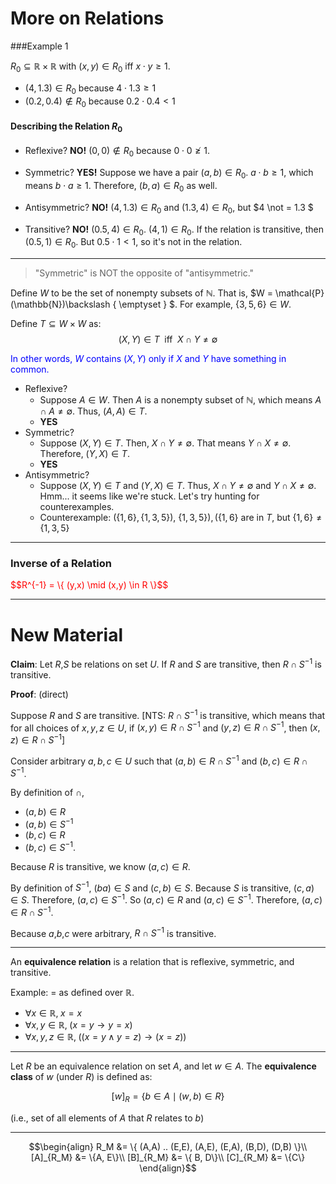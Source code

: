 More on Relations
====

###Example 1

$R_0 \subseteq \mathbb{R} \times \mathbb{R}$ with $(x,y) \in R_0 \text{ iff } x\cdot y \geq 1$.

- $(4, 1.3) \in R_0$ because $4\cdot 1.3 \geq 1$
- $(0.2, 0.4) \not \in R_0$ because $0.2\cdot 0.4 < 1$

#### Describing the Relation $R_0$

- Reflexive? **NO!** $(0, 0) \not \in R_0$ because $0 \cdot 0 \not \geq 1$.

- Symmetric? **YES!** Suppose we have a pair $(a, b)\in R_0$. $a \cdot b \geq 1$, which means $b\cdot a \geq 1$. Therefore, $(b,a)\in R_0$ as well.

- Antisymmetric? **NO!** $(4,1.3)\in R_0$ and $(1.3, 4)\in R_0$, but $4 \not = 1.3 $

- Transitive? **NO!** $(0.5, 4) \in R_0$. $(4, 1) \in R_0$. If the relation is transitive, then $(0.5, 1)\in R_0$. But $0.5 \cdot 1 < 1$, so it's not in the relation.

---------------

> "Symmetric" is NOT the opposite of "antisymmetric."

Define $W$ to be the set of nonempty subsets of $\mathbb{N}$.  That is, $W = \mathcal{P}(\mathbb{N})\backslash \{ \emptyset \} $.  For example, $\{3, 5, 6\} \in W$.

Define $T\subseteq W \times W$ as:
$$(X,Y)\in T \; \text{ iff } \; X \cap Y \neq \emptyset$$

<span style="color:blue">In other words, $W$ contains $(X,Y)$ only if $X$ and $Y$ have something in common.</span>

- Reflexive?
    - Suppose $A \in W$. Then $A$ is a nonempty subset of $\mathbb N$, which means $A \cap A \neq \emptyset$. Thus, $(A,A) \in T$.
    - **YES**
- Symmetric?
    - Suppose $(X,Y) \in T$. Then, $X \cap Y \neq \emptyset$. That means $Y \cap X \neq \emptyset$.  Therefore, $(Y,X)\in T$.
    - **YES**
- Antisymmetric?
    - Suppose $(X,Y) \in T$ and $(Y,X) \in T$. Thus, $X \cap Y \neq \emptyset$ and $Y \cap X \neq \emptyset$. Hmm... it seems like we're stuck. Let's try hunting for counterexamples.
    - Counterexample: $(\{1,6\},\{ 1,3,5 \})$, $\{ 1,3,5 \}),(\{1,6\}$ are in $T$, but $\{1,6\} \neq \{ 1,3,5 \}$


-----------
###  Inverse of a Relation
<span style="color:red">
$$R^{-1} = \{ (y,x) \mid (x,y) \in R \}$$
</span>

---------

New Material
====


**Claim**: Let $R$,$S$ be relations on set $U$. If $R$ and $S$ are transitive, then $R \cap S^{-1}$ is transitive.

**Proof**: (direct)

Suppose $R$ and $S$ are transitive. [NTS: $R \cap S^{-1}$ is transitive, which means that for all choices of $x,y,z \in U$, if $(x,y)\in R\cap S^{-1}$ and $(y,z)\in R \cap S^{-1}$, then $(x,z)\in R\cap S^{-1}$]

Consider arbitrary $a,b,c\in U$ such that $(a,b)\in R\cap S^{-1}$ and $(b,c)\in R \cap S^{-1}$.

By definition of $\cap$, 

- $(a,b) \in R$
- $(a,b) \in S^{-1}$
- $(b,c) \in R$
- $(b,c) \in S^{-1}$.

Because $R$ is transitive, we know $(a,c)\in R$.

By definition of $S^{-1}$, $(ba) \in S$ and $(c,b) \in S$.  Because $S$ is transitive, $(c,a)\in S$.  Therefore, $(a,c) \in S^{-1}$.  So $(a,c)\in R$ and $(a,c)\in S^{-1}$.  Therefore, $(a,c)\in R \cap S^{-1}$.

Because $a$,$b$,$c$ were arbitrary, $R \cap S^{-1}$ is transitive.

----------

An **equivalence relation** is a relation that is reflexive, symmetric, and transitive.

Example: $=$ as defined over $\mathbb{R}$.

- $\forall x \in \mathbb{R}, \; x=x$
- $\forall x,y  \in \mathbb{R}, \; (x = y \rightarrow y = x)$
- $\forall x,y,z \in \mathbb{R}, \; ((x = y \wedge y = z) \rightarrow (x = z))$

---------

Let $R$ be an equivalence relation on set $A$, and let $w \in A$. The **equivalence class** of $w$ (under $R$) is defined as:

$$[w]_R = \{ b \in A \mid (w,b)\in R \}$$

(i.e., set of all elements of $A$ that $R$ relates to $b$)

------

$$\begin{align}
R_M &= \{ (A,A) .. (E,E), (A,E), (E,A), (B,D), (D,B) \}\\
[A]_{R_M} &= \{A, E\}\\
[B]_{R_M} &= \{ B, D\}\\
[C]_{R_M} &= \{C\}
\end{align}$$